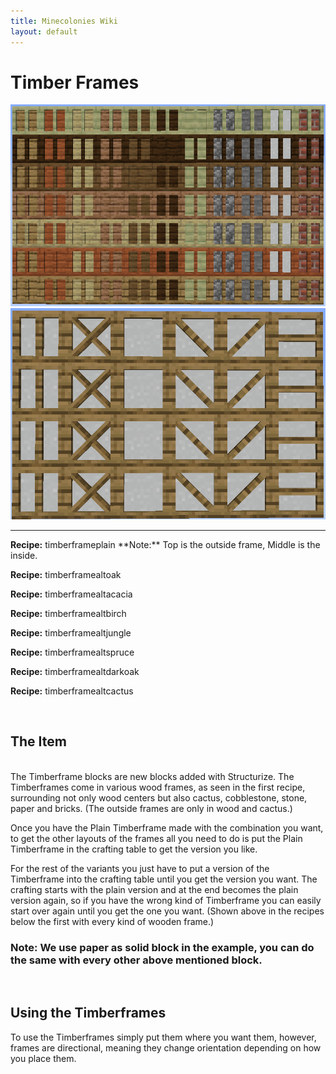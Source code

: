 ```yaml
---
title: Minecolonies Wiki
layout: default
---
```

# Timber Frames

<img src="../../assets/images/deco/plain_timberframes.png" alt="Plain Timberframes" />
<img src="../../assets/images/deco/plain_timberframes_alts_static.png" alt="Shingle colors" />
    <hr />

<div class="infobox box text-center">
<p><strong>Recipe:</strong> 
    <recipe>timberframeplain</recipe> **Note:** Top is the outside frame, Middle is the inside.
    <p><strong>Recipe:</strong> 
    <recipe>timberframealtoak</recipe>
    <p><strong>Recipe:</strong> 
    <recipe>timberframealtacacia</recipe>
    <p><strong>Recipe:</strong> 
    <recipe>timberframealtbirch</recipe>
    <p><strong>Recipe:</strong> 
    <recipe>timberframealtjungle</recipe>
    <p><strong>Recipe:</strong> 
    <recipe>timberframealtspruce</recipe>
    <p><strong>Recipe:</strong> 
    <recipe>timberframealtdarkoak</recipe>
    <p><strong>Recipe:</strong> 
    <recipe>timberframealtcactus</recipe>
</div>
<br>


## The Item
<br>
The Timberframe blocks are new blocks added with Structurize. The Timberframes come in various wood frames, as seen in the first recipe, surrounding not only wood centers but also cactus, cobblestone, stone, paper and bricks. (The outside frames are only in wood and cactus.) 

Once you have the Plain Timberframe made with the combination you want, to get the other layouts of the frames all you need to do is put the Plain Timberframe in the crafting table to get the version you like. 

For the rest of the variants you just have to put a version of the Timberframe into the crafting table until you get the version you want. The crafting starts with the plain version and at the end becomes the plain version again, so if you have the wrong kind of Timberframe you can easily start over again until you get the one you want. (Shown above in the recipes below the first with every kind of wooden frame.)

### Note: We use paper as solid block in the example, you can do the same with every other above mentioned block.

<br>

## Using the Timberframes

To use the Timberframes simply put them where you want them, however, frames are directional, meaning they change orientation depending on how you place them. 